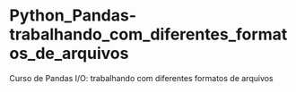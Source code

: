 # Python_Pandas-trabalhando_com_diferentes_formatos_de_arquivos
Curso de Pandas I/O: trabalhando com diferentes formatos de arquivos
